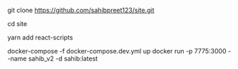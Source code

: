 git clone https://github.com/sahibpreet123/site.git


cd site
 
 
yarn add react-scripts
 
 
docker-compose -f docker-compose.dev.yml up
docker run -p 7775:3000 --name sahib_v2 -d sahib:latest
